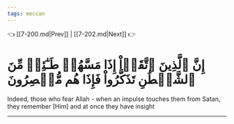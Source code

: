 ```yaml
---
tags: meccan
---
```


👈 [[7-200.md|Prev]] | [[7-202.md|Next]] 👉

# إِنَّ ٱلَّذِينَ ٱتَّقَوۡاْ إِذَا مَسَّهُمۡ طَـٰٓئِفٞ مِّنَ ٱلشَّيۡطَٰنِ تَذَكَّرُواْ فَإِذَا هُم مُّبۡصِرُونَ

Indeed, those who fear Allah - when an impulse touches them from Satan, they remember [Him] and at once they have insight

---

